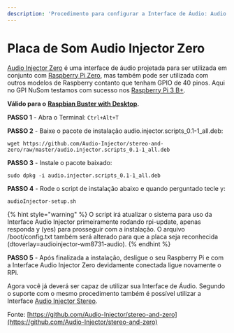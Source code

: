 ```yaml
---
description: 'Procedimento para configurar a Interface de Áudio: Audio Injector ZERO'
---
```


# Placa de Som Audio Injector Zero

[Audio Injector Zero](http://www.audioinjector.net/rpi-zero) é uma interface de áudio projetada para ser utilizada em conjunto com [Raspberry Pi Zero](https://www.raspberrypi.org/products/raspberry-pi-zero/), mas também pode ser utilizada com outros modelos de Raspberry contanto que tenham GPIO de 40 pinos. Aqui no GPI NuSom testamos com sucesso nos [Raspberry Pi 3 B+](https://www.raspberrypi.org/products/raspberry-pi-3-model-b-plus/).

**Válido para o** [**Raspbian Buster with Desktop**](https://www.raspberrypi.org/downloads/raspbian/)**.**



**PASSO 1** - Abra o Terminal: `Ctrl+Alt+T`

**PASSO 2** - Baixe o pacote de instalação audio.injector.scripts\_0.1-1\_all.deb:

```text
wget https://github.com/Audio-Injector/stereo-and-zero/raw/master/audio.injector.scripts_0.1-1_all.deb
```

**PASSO 3** - Instale o pacote baixado:

```text
sudo dpkg -i audio.injector.scripts_0.1-1_all.deb
```

**PASSO 4** - Rode o script de instalação abaixo e quando perguntado tecle y:

```text
audioInjector-setup.sh
```

{% hint style="warning" %}
O script irá atualizar o sistema para uso da Interface Audio Injector primeiramente rodando rpi-update, apenas responda y \(yes\) para prosseguir com a instalação. O arquivo /boot/config.txt também será alterado para que a placa seja reconhecida \(dtoverlay=audioinjector-wm8731-audio\).
{% endhint %}

**PASSO 5** - Após finalizada a instalação, desligue o seu Raspberry Pi e com a Interface Audio Injector Zero devidamente conectada ligue novamente o RPi.



Agora você já deverá ser capaz de utilizar sua Interface de Áudio. Segundo o suporte com o mesmo procedimento também é possível utilizar a Interface [Audio Injector Stereo](http://www.audioinjector.net/rpi-hat).





Fonte: [https://github.com/Audio-Injector/stereo-and-zero](https://github.com/Audio-Injector/stereo-and-zero)





